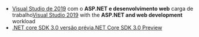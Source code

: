* <span data-ttu-id="ae9ae-101">[Visual Studio de 2019](https://visualstudio.microsoft.com/vs/) com o **ASP.NET e desenvolvimento web** carga de trabalho</span><span class="sxs-lookup"><span data-stu-id="ae9ae-101">[Visual Studio 2019](https://visualstudio.microsoft.com/vs/) with the **ASP.NET and web development** workload</span></span>
* [<span data-ttu-id="ae9ae-102">.NET core SDK 3.0 versão prévia</span><span class="sxs-lookup"><span data-stu-id="ae9ae-102">.NET Core SDK 3.0 Preview</span></span>](https://dotnet.microsoft.com/download/dotnet-core/3.0)
